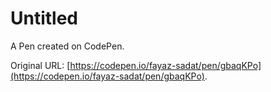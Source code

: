 # Untitled

A Pen created on CodePen.

Original URL: [https://codepen.io/fayaz-sadat/pen/gbaqKPo](https://codepen.io/fayaz-sadat/pen/gbaqKPo).

